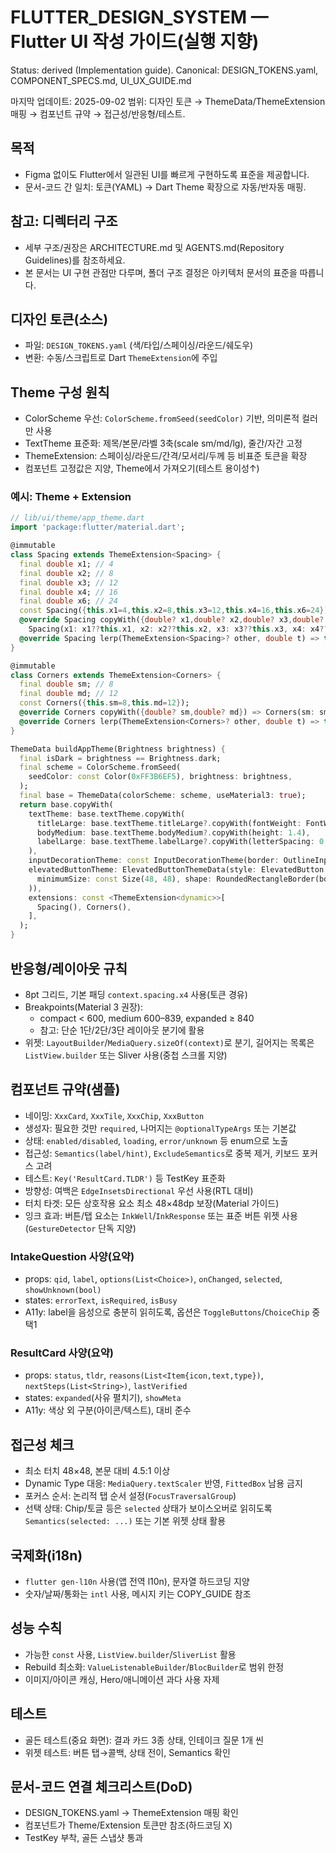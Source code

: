# FLUTTER_DESIGN_SYSTEM — Flutter UI 작성 가이드(실행 지향)
Status: derived (Implementation guide). Canonical: DESIGN_TOKENS.yaml, COMPONENT_SPECS.md, UI_UX_GUIDE.md

마지막 업데이트: 2025-09-02
범위: 디자인 토큰 → ThemeData/ThemeExtension 매핑 → 컴포넌트 규약 → 접근성/반응형/테스트.

## 목적
- Figma 없이도 Flutter에서 일관된 UI를 빠르게 구현하도록 표준을 제공합니다.
- 문서-코드 간 일치: 토큰(YAML) → Dart Theme 확장으로 자동/반자동 매핑.

## 참고: 디렉터리 구조
- 세부 구조/권장은 ARCHITECTURE.md 및 AGENTS.md(Repository Guidelines)를 참조하세요.
- 본 문서는 UI 구현 관점만 다루며, 폴더 구조 결정은 아키텍처 문서의 표준을 따릅니다.

## 디자인 토큰(소스)
- 파일: `DESIGN_TOKENS.yaml` (색/타입/스페이싱/라운드/쉐도우)
- 변환: 수동/스크립트로 Dart `ThemeExtension`에 주입

## Theme 구성 원칙
- ColorScheme 우선: `ColorScheme.fromSeed(seedColor)` 기반, 의미론적 컬러만 사용
- TextTheme 표준화: 제목/본문/라벨 3축(scale sm/md/lg), 줄간/자간 고정
- ThemeExtension: 스페이싱/라운드/간격/모서리/두께 등 비표준 토큰을 확장
- 컴포넌트 고정값은 지양, Theme에서 가져오기(테스트 용이성↑)

### 예시: Theme + Extension
```dart
// lib/ui/theme/app_theme.dart
import 'package:flutter/material.dart';

@immutable
class Spacing extends ThemeExtension<Spacing> {
  final double x1; // 4
  final double x2; // 8
  final double x3; // 12
  final double x4; // 16
  final double x6; // 24
  const Spacing({this.x1=4,this.x2=8,this.x3=12,this.x4=16,this.x6=24});
  @override Spacing copyWith({double? x1,double? x2,double? x3,double? x4,double? x6}) =>
    Spacing(x1: x1??this.x1, x2: x2??this.x2, x3: x3??this.x3, x4: x4??this.x4, x6: x6??this.x6);
  @override Spacing lerp(ThemeExtension<Spacing>? other, double t) => this;
}

@immutable
class Corners extends ThemeExtension<Corners> {
  final double sm; // 8
  final double md; // 12
  const Corners({this.sm=8,this.md=12});
  @override Corners copyWith({double? sm,double? md}) => Corners(sm: sm??this.sm, md: md??this.md);
  @override Corners lerp(ThemeExtension<Corners>? other, double t) => this;
}

ThemeData buildAppTheme(Brightness brightness) {
  final isDark = brightness == Brightness.dark;
  final scheme = ColorScheme.fromSeed(
    seedColor: const Color(0xFF3B6EF5), brightness: brightness,
  );
  final base = ThemeData(colorScheme: scheme, useMaterial3: true);
  return base.copyWith(
    textTheme: base.textTheme.copyWith(
      titleLarge: base.textTheme.titleLarge?.copyWith(fontWeight: FontWeight.w600),
      bodyMedium: base.textTheme.bodyMedium?.copyWith(height: 1.4),
      labelLarge: base.textTheme.labelLarge?.copyWith(letterSpacing: 0.2),
    ),
    inputDecorationTheme: const InputDecorationTheme(border: OutlineInputBorder()),
    elevatedButtonTheme: ElevatedButtonThemeData(style: ElevatedButton.styleFrom(
      minimumSize: const Size(48, 48), shape: RoundedRectangleBorder(borderRadius: BorderRadius.all(Radius.circular(12))),
    )),
    extensions: const <ThemeExtension<dynamic>>[
      Spacing(), Corners(),
    ],
  );
}
```

## 반응형/레이아웃 규칙
- 8pt 그리드, 기본 패딩 `context.spacing.x4` 사용(토큰 경유)
- Breakpoints(Material 3 권장):
  - compact < 600, medium 600–839, expanded ≥ 840
  - 참고: 단순 1단/2단/3단 레이아웃 분기에 활용
- 위젯: `LayoutBuilder`/`MediaQuery.sizeOf(context)`로 분기, 길어지는 목록은 `ListView.builder` 또는 Sliver 사용(중첩 스크롤 지양)

## 컴포넌트 규약(샘플)
- 네이밍: `XxxCard`, `XxxTile`, `XxxChip`, `XxxButton`
- 생성자: 필요한 것만 `required`, 나머지는 `@optionalTypeArgs` 또는 기본값
- 상태: `enabled/disabled`, `loading`, `error/unknown` 등 enum으로 노출
- 접근성: `Semantics(label/hint)`, `ExcludeSemantics`로 중복 제거, 키보드 포커스 고려
- 테스트: `Key('ResultCard.TLDR')` 등 TestKey 표준화
 - 방향성: 여백은 `EdgeInsetsDirectional` 우선 사용(RTL 대비)
 - 터치 타겟: 모든 상호작용 요소 최소 48×48dp 보장(Material 가이드)
 - 잉크 효과: 버튼/탭 요소는 `InkWell`/`InkResponse` 또는 표준 버튼 위젯 사용(`GestureDetector` 단독 지양)

### IntakeQuestion 사양(요약)
- props: `qid`, `label`, `options(List<Choice>)`, `onChanged`, `selected`, `showUnknown(bool)`
- states: `errorText`, `isRequired`, `isBusy`
- A11y: label을 음성으로 충분히 읽히도록, 옵션은 `ToggleButtons`/`ChoiceChip` 중 택1

### ResultCard 사양(요약)
- props: `status`, `tldr`, `reasons(List<Item{icon,text,type})`, `nextSteps(List<String>)`, `lastVerified`
- states: `expanded`(사유 펼치기), `showMeta`
- A11y: 색상 외 구분(아이콘/텍스트), 대비 준수

## 접근성 체크
- 최소 터치 48×48, 본문 대비 4.5:1 이상
- Dynamic Type 대응: `MediaQuery.textScaler` 반영, `FittedBox` 남용 금지
- 포커스 순서: 논리적 탭 순서 설정(`FocusTraversalGroup`)
 - 선택 상태: Chip/토글 등은 `selected` 상태가 보이스오버로 읽히도록 `Semantics(selected: ...)` 또는 기본 위젯 상태 활용

## 국제화(i18n)
- `flutter gen-l10n` 사용(앱 전역 l10n), 문자열 하드코딩 지양
- 숫자/날짜/통화는 `intl` 사용, 메시지 키는 COPY_GUIDE 참조

## 성능 수칙
- 가능한 `const` 사용, `ListView.builder`/`SliverList` 활용
- Rebuild 최소화: `ValueListenableBuilder`/`BlocBuilder`로 범위 한정
- 이미지/아이콘 캐싱, Hero/애니메이션 과다 사용 자제

## 테스트
- 골든 테스트(중요 화면): 결과 카드 3종 상태, 인테이크 질문 1개 씬
- 위젯 테스트: 버튼 탭→콜백, 상태 전이, Semantics 확인

## 문서-코드 연결 체크리스트(DoD)
- DESIGN_TOKENS.yaml → ThemeExtension 매핑 확인
- 컴포넌트가 Theme/Extension 토큰만 참조(하드코딩 X)
- TestKey 부착, 골든 스냅샷 통과

